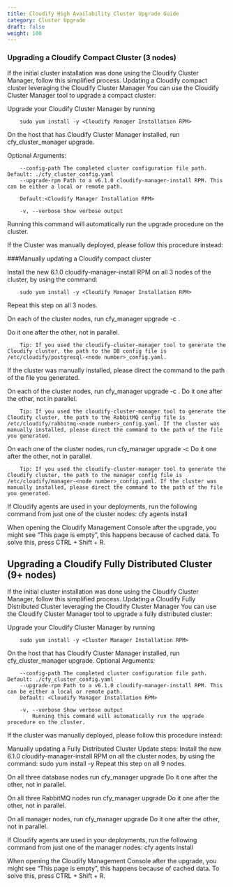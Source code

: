 ```yaml
---
title: Cloudify High Availability Cluster Upgrade Guide
category: Cluster Upgrade
draft: false
weight: 100
---
```


### Upgrading a Cloudify Compact Cluster (3 nodes)

If the initial cluster installation was done using the Cloudify Cluster Manager, follow this simplified process.
Updating a Cloudify compact cluster leveraging the Cloudify Cluster Manager
You can use the Cloudify Cluster Manager tool to upgrade a compact cluster:

Upgrade your Cloudify Cluster Manager by running

        sudo yum install -y <Cloudify Manager Installation RPM>

On the host that has Cloudify Cluster Manager installed, run cfy_cluster_manager upgrade.

Optional Arguments:

        --config-path The completed cluster configuration file path. Default: ./cfy_cluster_config.yaml
        --upgrade-rpm Path to a v6.1.0 cloudify-manager-install RPM. This can be either a local or remote path.

        Default:<Cloudify Manager Installation RPM>

        -v, --verbose Show verbose output

Running this command will automatically run the upgrade procedure on the cluster.

If the Cluster was manually deployed, please follow this procedure instead:

###Manually updating a Cloudify compact cluster

Install the new 6.1.0 cloudify-manager-install RPM on all 3 nodes of the cluster, by using the command:

        sudo yum install -y <Cloudify Manager Installation RPM>

Repeat this step on all 3 nodes.

On each of the cluster nodes, run  cfy_manager upgrade -c <path to DB config>.

Do it one after the other, not in parallel.

        Tip: If you used the cloudify-cluster-manager tool to generate the Cloudify cluster, the path to the DB config file is /etc/cloudify/postgresql-<node number>_config.yaml.

If the cluster was manually installed, please direct the command to the path of the file you generated.


On each of the cluster nodes, run  cfy_manager upgrade -c <path to rabbitmq config>.
Do it one after the other, not in parallel.

        Tip: If you used the cloudify-cluster-manager tool to generate the Cloudify cluster, the path to the RabbitMQ config file is  /etc/cloudify/rabbitmq-<node number>_config.yaml. If the cluster was manually installed, please direct the command to the path of the file you generated.


On each one of the cluster nodes, run  cfy_manager upgrade -c <path to manager config>
Do it one after the other, not in parallel.

        Tip: If you used the cloudify-cluster-manager tool to generate the Cloudify cluster, the path to the manager config file is /etc/cloudify/manager-<node number>_config.yaml. If the cluster was manually installed, please direct the command to the path of the file you generated.


If Cloudify agents are used in your deployments, run the following command from just one of the cluster nodes:
cfy agents install


When opening the Cloudify Management Console after the upgrade, you might see “This page is empty”, this happens because of cached data. To solve this, press CTRL + Shift + R.

## Upgrading a Cloudify Fully Distributed Cluster (9+ nodes)

If the initial cluster installation was done using the Cloudify Cluster Manager, follow this simplified process.
Updating a Cloudify Fully Distributed Cluster leveraging the Cloudify Cluster Manager
You can use the Cloudify Cluster Manager tool to upgrade a fully distributed cluster:

Upgrade your Cloudify Cluster Manager by running

        sudo yum install -y <Cluster Manager Installation RPM>

On the host that has Cloudify Cluster Manager installed, run cfy_cluster_manager upgrade.
Optional Arguments:

        --config-path The completed cluster configuration file path. Default: ./cfy_cluster_config.yaml
        --upgrade-rpm Path to a v6.1.0 cloudify-manager-install RPM. This can be either a local or remote path.
        Default: <Cloudify Manager Installation RPM>

        -v, --verbose Show verbose output
	        Running this command will automatically run the upgrade procedure on the cluster.

If the cluster was manually deployed, please follow this procedure instead:

Manually updating a Fully Distributed Cluster
Update steps:
Install the new 6.1.0 cloudify-manager-install RPM on all the cluster nodes, by using the command:
        sudo yum install -y <Cloudify Manager Installation RPM>
Repeat this step on all 9 nodes.


On all three database nodes run cfy_manager upgrade
Do it one after the other, not in parallel.


On all three RabbitMQ nodes run cfy_manager upgrade
Do it one after the other, not in parallel.


On all manager nodes, run cfy_manager upgrade
Do it one after the other, not in parallel.


If Cloudify agents are used in your deployments, run the following command from just one of the manager nodes:
cfy agents install


When opening the Cloudify Management Console after the upgrade, you might see “This page is empty”, this happens because of cached data. To solve this, press CTRL + Shift + R.
